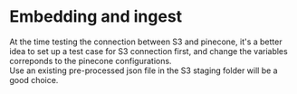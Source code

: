 # Embedding and ingest
At the time testing the connection between S3 and pinecone, it's a better idea to set up a test case for S3 connection first, and change the variables correponds to the pinecone configurations.  
Use an existing pre-processed json file in the S3 staging folder will be a good choice.